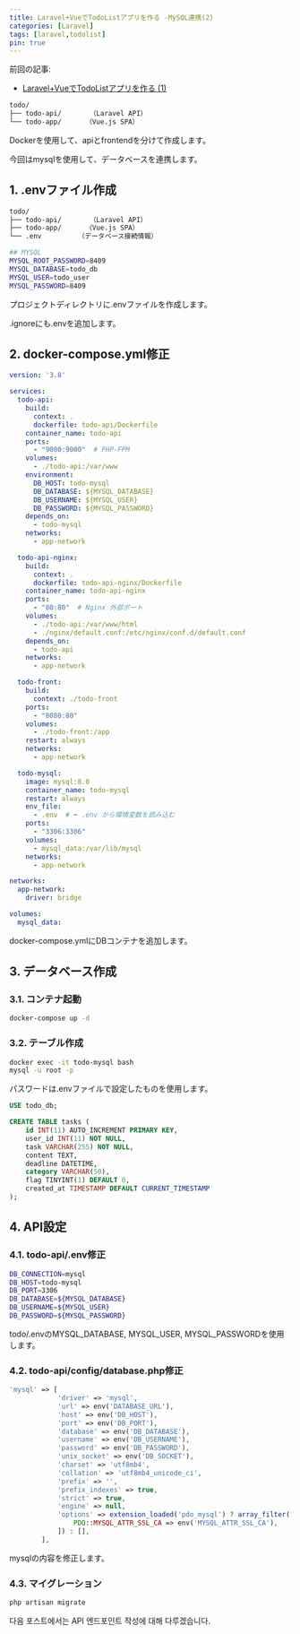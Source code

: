 ```yaml
---
title: Laravel+VueでTodoListアプリを作る -MySQL連携(2)
categories: [Laravel]
tags: [laravel,todolist]
pin: true
---
```


前回の記事:
- [Laravel+VueでTodoListアプリを作る (1)](https://erika2852.github.io/posts/TodoList/)


```bash
todo/
├── todo-api/       （Laravel API）
└── todo-app/      （Vue.js SPA）
```

Dockerを使用して、apiとfrontendを分けて作成します。

今回はmysqlを使用して、データベースを連携します。

## 1. .envファイル作成

```bash
todo/
├── todo-api/       （Laravel API）
├── todo-app/      （Vue.js SPA）
└── .env　　　　　　（データベース接続情報）
```

```bash
## MYSQL
MYSQL_ROOT_PASSWORD=8409
MYSQL_DATABASE=todo_db
MYSQL_USER=todo_user
MYSQL_PASSWORD=8409
```

プロジェクトディレクトリに.envファイルを作成します。

.ignoreにも.envを追加します。


## 2. docker-compose.yml修正

```yml
version: '3.8'

services:
  todo-api:
    build:
      context: .
      dockerfile: todo-api/Dockerfile
    container_name: todo-api
    ports:
      - "9000:9000"  # PHP-FPM
    volumes:
      - ./todo-api:/var/www
    environment:
      DB_HOST: todo-mysql
      DB_DATABASE: ${MYSQL_DATABASE}
      DB_USERNAME: ${MYSQL_USER}
      DB_PASSWORD: ${MYSQL_PASSWORD}
    depends_on:
      - todo-mysql
    networks:
      - app-network

  todo-api-nginx:
    build:
      context: .
      dockerfile: todo-api-nginx/Dockerfile
    container_name: todo-api-nginx
    ports:
      - "80:80"  # Nginx 外部ポート
    volumes:
      - ./todo-api:/var/www/html
      - ./nginx/default.conf:/etc/nginx/conf.d/default.conf
    depends_on:
      - todo-api
    networks:
      - app-network

  todo-front:
    build:
      context: ./todo-front
    ports:
      - "8080:80"
    volumes:
      - ./todo-front:/app
    restart: always
    networks:
      - app-network

  todo-mysql:
    image: mysql:8.0
    container_name: todo-mysql
    restart: always
    env_file:
      - .env  # ⬅️ .env から環境変数を読み込む
    ports:
      - "3306:3306"
    volumes:
      - mysql_data:/var/lib/mysql
    networks:
      - app-network

networks:
  app-network:
    driver: bridge

volumes:
  mysql_data:

```

docker-compose.ymlにDBコンテナを追加します。

## 3. データベース作成

### 3.1. コンテナ起動

```bash
docker-compose up -d
```

### 3.2. テーブル作成

```bash
docker exec -it todo-mysql bash
mysql -u root -p 
```
パスワードは.envファイルで設定したものを使用します。

```sql
USE todo_db;

CREATE TABLE tasks (
    id INT(11) AUTO_INCREMENT PRIMARY KEY,
    user_id INT(11) NOT NULL,
    task VARCHAR(255) NOT NULL,
    content TEXT,
    deadline DATETIME,
    category VARCHAR(50),
    flag TINYINT(1) DEFAULT 0,
    created_at TIMESTAMP DEFAULT CURRENT_TIMESTAMP
);
```

## 4. API設定

### 4.1. todo-api/.env修正

```bash
DB_CONNECTION=mysql
DB_HOST=todo-mysql
DB_PORT=3306
DB_DATABASE=${MYSQL_DATABASE}
DB_USERNAME=${MYSQL_USER}
DB_PASSWORD=${MYSQL_PASSWORD}
```

todo/.envのMYSQL_DATABASE, MYSQL_USER, MYSQL_PASSWORDを使用します。

### 4.2. todo-api/config/database.php修正

```php
'mysql' => [
            'driver' => 'mysql',
            'url' => env('DATABASE_URL'),
            'host' => env('DB_HOST'),
            'port' => env('DB_PORT'),
            'database' => env('DB_DATABASE'),
            'username' => env('DB_USERNAME'),
            'password' => env('DB_PASSWORD'),
            'unix_socket' => env('DB_SOCKET'),
            'charset' => 'utf8mb4',
            'collation' => 'utf8mb4_unicode_ci',
            'prefix' => '',
            'prefix_indexes' => true,
            'strict' => true,
            'engine' => null,
            'options' => extension_loaded('pdo_mysql') ? array_filter([
                PDO::MYSQL_ATTR_SSL_CA => env('MYSQL_ATTR_SSL_CA'),
            ]) : [],
        ],
```

mysqlの内容を修正します。

### 4.3. マイグレーション

```bash
php artisan migrate
```

다음 포스트에서는 API 엔드포인트 작성에 대해 다루겠습니다.

